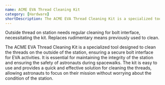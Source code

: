 ```yaml
---
name: ACME EVA Thread Cleaning Kit
category: [Hardware]
shortDescription: The ACME EVA Thread Cleaning Kit is a specialized tool designed to clean the threads on the outside of the station, ensuring a secure bolt interface for EVA activities.
---
```


Outside thread on station needs regular cleaning for bolt interface, necessitating the kit. Replaces rudimentary means previously used to clean.

The ACME EVA Thread Cleaning Kit is a specialized tool designed to clean the threads on the outside of the station, ensuring a secure bolt interface for EVA activities. It is essential for maintaining the integrity of the station and ensuring the safety of astronauts during spacewalks. The kit is easy to use and provides a quick and effective solution for cleaning the threads, allowing astronauts to focus on their mission without worrying about the condition of the station.
